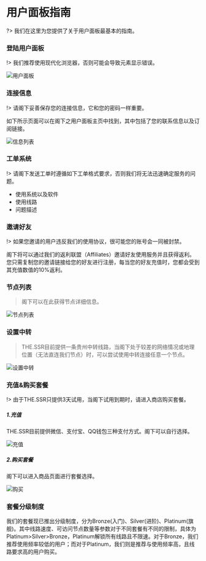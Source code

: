 # 用户面板指南 #

?> 我们在这里为您提供了关于用户面板最基本的指南。

### 登陆用户面板
!> 我们推荐使用现代化浏览器，否则可能会导致元素显示错误。

![用户面板](https://shadowsocks-tutorial.oss-cn-beijing.aliyuncs.com/panel.png?x-oss-process=image/resize,p_50)

### 连接信息 ###
!> 请阁下妥善保存您的连接信息，它和您的密码一样重要。

如下所示页面可以在阁下之用户面板主页中找到，其中包括了您的联系信息以及订阅链接。

![信息列表](https://shadowsocks-tutorial.oss-cn-beijing.aliyuncs.com/info.png)

### 工单系统 ###
!> 请阁下发送工单时遵循如下工单格式要求，否则我们将无法迅速确定服务的问题。

- 使用系统以及软件
- 使用线路
- 问题描述

### 邀请好友 ###
!> 如果您邀请的用户违反我们的使用协议，很可能您的账号会一同被封禁。

阁下将可以通过我们的返利联盟（Affiliates）邀请好友使用服务并且获得返利。您只需复制您的邀请链接给您的好友进行注册，每当您的好友充值时，您都会受到其充值数值的10%返利。



### 节点列表 ###

> 阁下可以在此获得节点详细信息。

![节点列表](https://shadowsocks-tutorial.oss-cn-beijing.aliyuncs.com/node.png?x-oss-process=image/resize,p_50)

### 设置中转 ###
> THE.SSR目前提供一条贵州中转线路，当阁下处于较差的网络情况或地理位置（无法直连我们节点）时，可以尝试使用中转连接任意一个节点。

![设置中转](https://shadowsocks-tutorial.oss-cn-beijing.aliyuncs.com/relay.png?x-oss-process=image/resize,p_50)

### 充值&购买套餐 ###
!> 由于THE.SSR只提供3天试用，当阁下试用到期时，请进入商店购买套餐。

##### 1.充值 #####
THE.SSR目前提供微信、支付宝、QQ钱包三种支付方式。阁下可以自行选择。

![充值](https://shadowsocks-tutorial.oss-cn-beijing.aliyuncs.com/code.png?x-oss-process=image/resize,p_50)

##### 2.购买套餐 #####
阁下可以进入商品页面进行套餐选择。

![购买](https://shadowsocks-tutorial.oss-cn-beijing.aliyuncs.com/shop.png)

### 套餐分级制度 ###
我们的套餐现已推出分级制度，分为Bronze(入门)、Silver(进阶)、Platinum(旗舰)。其中线路速度、可访问节点数量等参数对于不同套餐有不同的限制，具体为Platinum>Silver>Bronze，Platinum解锁所有线路且不限速。对于Bronze，我们推荐使用频率较低的用户；而对于Platinum，我们则是推荐与使用频率高，且线路要求高的用户购买。